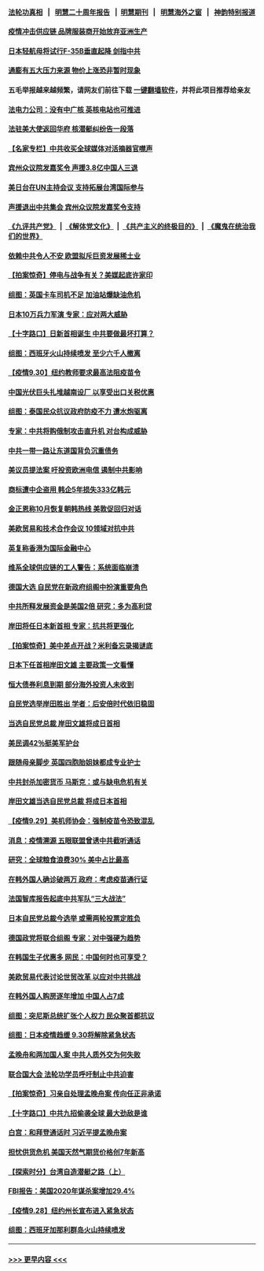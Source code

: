 #### [法轮功真相](https://github.com/gfw-breaker/truth/blob/master/README.md?t=0) &nbsp;&nbsp;|&nbsp;&nbsp; [明慧二十周年报告](https://github.com/gfw-breaker/mh-reports/blob/master/README.md?t=0) &nbsp;&nbsp;|&nbsp;&nbsp;[明慧期刊](https://github.com/gfw-breaker/mh-qikan) &nbsp;&nbsp;|&nbsp;&nbsp; [明慧海外之窗](https://github.com/gfw-breaker/mh-news/blob/master/README.md?t=0) &nbsp;&nbsp;|&nbsp;&nbsp; [神韵特别报道](https://github.com/gfw-breaker/mh-news/blob/master/shenyun.md?t=0)
#### [疫情冲击供应链 品牌服装商开始放弃亚洲生产](../pages/nsc418/n13272341.md?t=10010701) 
#### [日本轻航母将试行F-35B垂直起降 剑指中共](../pages/nsc418/n13272317.md?t=10010701) 
#### [通膨有五大压力来源 物价上涨恐非暂时现象](../pages/nsc418/n13272310.md?t=10010701) 
#### 五毛举报越来越频繁，请网友们前往下载 [一键翻墙软件](https://github.com/gfw-breaker/ssr-accounts)，并将此项目推荐给亲友
#### [法电力公司：没有中广核 英核电站也可推进](../pages/nsc418/n13272098.md?t=10010701) 
#### [法驻美大使返回华府 核潜艇纠纷告一段落](../pages/nsc418/n13272053.md?t=10010701) 
#### [【名家专栏】中共收买全球媒体对活摘器官噤声](../pages/nsc418/n13271659.md?t=10010701) 
#### [宾州众议院发嘉奖令 声援3.8亿中国人三退](../pages/nsc418/n13271957.md?t=10010701) 
#### [美日台在UN主持会议 支持拓展台湾国际参与](../pages/nsc418/n13271911.md?t=10010701) 
#### [声援退出中共集会 宾州众议院发嘉奖令支持](../pages/nsc418/n13271434.md?t=10010701) 
#### [《九评共产党》](https://github.com/begood0513/9ping.md/blob/master/README.md) &nbsp;|&nbsp; [《解体党文化》](../../../../jtdwh.md/blob/master/README.md)  &nbsp;|&nbsp; [《共产主义的终极目的》](../../../../gczydzjmd.md/blob/master/README.md) &nbsp;|&nbsp; [《魔鬼在统治我们的世界》](../../../../mgztzwmdsj.md/blob/master/README.md) 
#### [依赖中共令人不安 欧盟拟斥巨资发展稀土业](../pages/nsc418/n13271995.md?t=10010701) 
#### [【拍案惊奇】停电与战争有关？美媒起底许家印](../pages/nsc418/n13271643.md?t=10010701) 
#### [组图：英国卡车司机不足 加油站爆缺油危机](../pages/nsc418/n13271235.md?t=10010701) 
#### [日本10万兵力军演 专家：应对两大威胁](../pages/nsc418/n13271464.md?t=10010701) 
#### [【十字路口】日新首相诞生 中共要做最坏打算？](../pages/nsc418/n13270453.md?t=10010701) 
#### [组图：西班牙火山持续喷发 至少六千人撤离](../pages/nsc418/n13270993.md?t=10010701) 
#### [【疫情9.30】纽约教师要求最高法阻疫苗令](../pages/nsc418/n13271284.md?t=10010701) 
#### [中国光伏巨头扎堆越南设厂 以享受出口关税优惠](../pages/nsc418/n13270226.md?t=10010701) 
#### [组图：泰国民众抗议政府防疫不力 遭水炮驱离](../pages/nsc418/n13268881.md?t=10010701) 
#### [专家：中共将购俄制攻击直升机 对台构成威胁](../pages/nsc418/n13270769.md?t=10010701) 
#### [中共一带一路让东道国背负沉重债务](../pages/nsc418/n13270502.md?t=10010701) 
#### [美议员提法案 吁投资欧洲电信 遏制中共影响](../pages/nsc418/n13270289.md?t=10010701) 
#### [商标遭中企盗用 韩企5年损失333亿韩元](../pages/nsc418/n13267872.md?t=10010701) 
#### [金正恩称10月恢复朝韩热线 美敦促回归对话](../pages/nsc418/n13270246.md?t=10010701) 
#### [美欧贸易和技术合作会议 10领域对抗中共](../pages/nsc418/n13269744.md?t=10010701) 
#### [英复称香港为国际金融中心](../pages/nsc418/n13270355.md?t=10010701) 
#### [维系全球供应链的工人警告：系统面临崩溃](../pages/nsc418/n13270109.md?t=10010701) 
#### [德国大选 自民党在新政府组阁中扮演重要角色](../pages/nsc418/n13269913.md?t=10010701) 
#### [中共所释发展资金是美国2倍 研究：多为高利贷](../pages/nsc418/n13269403.md?t=10010701) 
#### [岸田将任日本新首相 专家：抗共将更强化](../pages/nsc418/n13264831.md?t=10010701) 
#### [【拍案惊奇】美中差点开战？米利备忘录揭谜底](../pages/nsc418/n13269113.md?t=10010701) 
#### [日本下任首相岸田文雄 主要政策一文看懂](../pages/nsc418/n13269637.md?t=10010701) 
#### [恒大债券利息到期 部分海外投资人未收到](../pages/nsc418/n13269562.md?t=10010701) 
#### [自民党选举岸田胜出 学者：后安倍时代依旧稳固](../pages/nsc418/n13269518.md?t=10010701) 
#### [当选自民党总裁 岸田文雄将成日首相](../pages/nsc418/n13269365.md?t=10010701) 
#### [美民调42％挺美军护台](../pages/nsc418/n13269269.md?t=10010701) 
#### [跟随母亲脚步 英国四胞胎姐妹都成专业护士](../pages/nsc418/n13268490.md?t=10010701) 
#### [中共封杀加密货币 马斯克：或与缺电危机有关](../pages/nsc418/n13269192.md?t=10010701) 
#### [岸田文雄当选自民党总裁 将成日本首相](../pages/nsc418/n13268303.md?t=10010701) 
#### [【疫情9.29】美机师协会：强制疫苗令恐致混乱](../pages/nsc418/n13268608.md?t=10010701) 
#### [消息：疫情溯源 五眼联盟曾诱中共截听通话](../pages/nsc418/n13268587.md?t=10010701) 
#### [研究：全球粮食浪费30% 美中占比最高](../pages/nsc418/n13267785.md?t=10010701) 
#### [在韩外国人确诊破两万 政府：考虑疫苗通行证](../pages/nsc418/n13268060.md?t=10010701) 
#### [法国智库报告起底中共军队“三大战法”](../pages/nsc418/n13267627.md?t=10010701) 
#### [日本自民党总裁今选举 或需两轮投票定胜负](../pages/nsc418/n13267955.md?t=10010701) 
#### [德国政党将联合组阁 专家：对中强硬为趋势](../pages/nsc418/n13267811.md?t=10010701) 
#### [在韩国生子优惠多 网民：中国何时也可享受？](../pages/nsc418/n13266253.md?t=10010701) 
#### [美欧贸易代表讨论世贸改革 以应对中共挑战](../pages/nsc418/n13267635.md?t=10010701) 
#### [在韩外国人购房逐年增加 中国人占7成](../pages/nsc418/n13265751.md?t=10010701) 
#### [组图：突尼斯总统扩张个人权力 民众聚首都抗议](../pages/nsc418/n13266039.md?t=10010701) 
#### [组图：日本疫情趋缓 9.30将解除紧急状态](../pages/nsc418/n13265803.md?t=10010701) 
#### [孟晚舟和两加国人案 中共人质外交为何失败](../pages/nsc418/n13267182.md?t=10010701) 
#### [联合国大会 法轮功学员呼吁制止中共迫害](../pages/nsc418/n13266401.md?t=10010701) 
#### [【拍案惊奇】习亲自处理孟晚舟案 传向任正非承诺](../pages/nsc418/n13265398.md?t=10010701) 
#### [【十字路口】中共九招偷袭全球 最大劲敌是谁](../pages/nsc418/n13266468.md?t=10010701) 
#### [白宫：和拜登通话时 习近平提孟晚舟案](../pages/nsc418/n13266684.md?t=10010701) 
#### [担忧供货危机 美国天然气期货价格创7年新高](../pages/nsc418/n13266453.md?t=10010701) 
#### [【探索时分】台湾自造潜艇之路（上）](../pages/nsc418/n13265179.md?t=10010701) 
#### [FBI报告：美国2020年谋杀案增加29.4%](../pages/nsc418/n13266084.md?t=10010701) 
#### [【疫情9.28】纽约州长宣布进入紧急状态](../pages/nsc418/n13265960.md?t=10010701) 
#### [组图：西班牙加那利群岛火山持续喷发](../pages/nsc418/n13263816.md?t=10010701) 

----
#### [ >>> 更早内容 <<< ](../indexes/nsc418-earlier.md)
